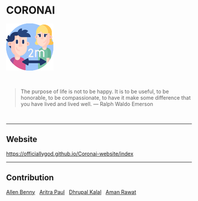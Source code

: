 # CORONAI
![CORONAI](./Logo/logo.png)

&nbsp;

> The purpose of life is not to be happy. It is to be useful, to be honorable, to be compassionate, to have it make some difference that you have lived and lived well.
— Ralph Waldo Emerson

&nbsp;
____
## Website
https://officiallygod.github.io/Coronai-website/index
&nbsp;

-----
## Contribution
[Allen Benny](https://www.linkedin.com/in/allen-benny/)
&nbsp;
[Aritra Paul](https://www.linkedin.com/in/aritra-paul-6976101a4/)
&nbsp;
[Dhrupal Kalal](https://www.linkedin.com/in/aman-rawat-583110200/)
&nbsp;
[Aman Rawat](https://www.linkedin.com/in/dhrupal-kalal-4277371a9/)

